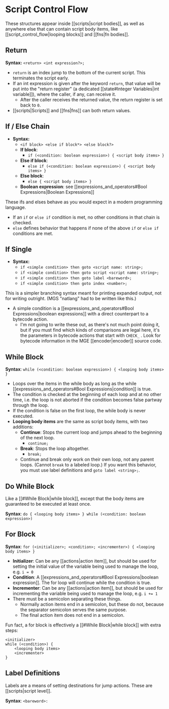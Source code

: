 # Script Control Flow

These structures appear inside [[scripts|script bodies]], as well as anywhere else that can contain script body items, like [[script_control_flow|looping blocks]] and [[fns|fn bodies]].

## Return

**Syntax:** `<return> <int expression?>;`

- `return` is an index jump to the bottom of the current script. This terminates the script early.
- If an int expression is given after the keyword `return`, that value will be put into the "return register" (a dedicated [[state#Integer Variables|int variable]]), where the caller, if any, can receive it.
	- After the caller receives the returned value, the return register is set back to `0`.
- [[scripts|Scripts]] and [[fns|fns]] can both return values.

## If / Else Chain

- **Syntax:**
	- `<if block> <else if block*> <else block?>`
	- **If block**:
		- `if (<condition: boolean expression>) { <script body items> }`
	- **Else if block**:
		- `else if (<condition: boolean expression>) { <script body items> }`
	- **Else block**:
		- `else { <script body items> }`
	- **Boolean expression**: see [[expressions_and_operators#Bool Expressions|Boolean Expressions]]

These ifs and elses behave as you would expect in a modern programming language.

- If an `if` or `else if` condition is met, no other conditions in that chain is checked.
- `else` defines behavior that happens if none of the above `if` or `else if` conditions are met.

## If Single

- **Syntax:**
	- `if <simple condition> then goto <script name: string>;` 
	- `if <simple condition> then goto script <script name: string>;` 
	- `if <simple condition> then goto label <bareword>;` 
	- `if <simple condition> then goto index <number>;`

This is a simpler branching syntax meant for printing expanded output, not for writing outright. (MGS "natlang" had to be written like this.)

- A simple condition is a [[expressions_and_operators#Bool Expressions|boolean expressions]] with a direct counterpart to a bytecode action. 
	- I'm not going to write these out, as there's not much point doing it, but if you must find which kinds of comparisons are legal here, it's the parameters in bytecode actions that start with `CHECK_` . Look for bytecode information in the MGE [[encoder|encoder]] source code.

## While Block

**Syntax**: `while (<condition: boolean expression>) { <looping body items> }`

- Loops over the items in the while body as long as the while [[expressions_and_operators#Bool Expressions|condition]] is true.
- The condition is checked at the beginning of each loop and at no other time, i.e. the loop is not aborted if the condition becomes false partway through the loop.
- If the condition is false on the first loop, the while body is never executed.
- **Looping body items** are the same as script body items, with two additions:
	- **Continue**: Stops the current loop and jumps ahead to the beginning of the next loop.
		- `continue;`
	- **Break**: Stops the loop altogether.
		- `break;`
	- Continue and break only work on their own loop, not any parent loops. (Cannot `break` to a labeled loop.) If you want this behavior, you must use label definitions and `goto label <string>;`.

## Do While Block

Like a [[#While Block|while block]], except that the body items are guaranteed to be executed at least once.

**Syntax**: `do { <looping body items> } while (<condition: boolean expression>)`

## For Block

**Syntax**: `for (<initializer>; <condition>; <incrementer>) { <looping body items> }`

- **Initializer**: Can be any [[actions|action item]], but should be used for setting the initial value of the variable being used to manage the loop, e.g. `i = 0`
- **Condition**: A [[expressions_and_operators#Bool Expressions|boolean expression]]. The for loop will continue while the condition is true.
- **Incrementer**: Can be any [[actions|action item]], but should be used for incrementing the variable being used to manage the loop, e.g. `i += 1`
- There must be a semicolon separating these things.
	- Normally action items end in a semicolon, but these do not, because the separator semicolon serves the same purpose.
	- The final action item does not end in a semicolon.

Fun fact, a for block is effectively a [[#While Block|while block]] with extra steps:

```
<initializer>
while (<condition>) {
	<looping body items>
	<incrementer>
}
```

## Label Definitions

Labels are a means of setting destinations for jump actions. These are [[scripts|script level]].

**Syntax**: `<bareword>:`
